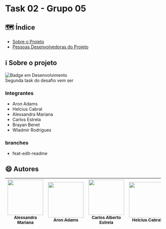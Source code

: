 # Task 02 - Grupo 05


## :world_map: Índice
- [Sobre o Projeto](#information_source-sobre-o-projeto)
- [Pessoas Desenvolvedoras do Projeto](#smile-autores)
## :information_source: Sobre o projeto
![Badge em Desenvolvimento](http://img.shields.io/static/v1?label=STATUS&message=Em%progresso&color=yellow&style=for-the-badge)<br>
Segunda task do desafio vem ser






  ### Integrantes  
 - Aron Adams 
 - Helcius Cabral 
 - Alessandra Mariana 
 - Carlos Estrela 
 - Brayan Benet 
 - Wladmir Rodrigues 
  ### branches
 - feat-edit-readme
## :smile: Autores
| [<img loading="lazy" src="https://avatars.githubusercontent.com/u/86929017?v=4" width=115><br><sub>Alessandra Mariana</sub>](https://github.com/AlessandraMariana) |  [<img loading="lazy" src="https://avatars.githubusercontent.com/u/41453845?v=4" width=115><br><sub>Aron Adams</sub>](https://github.com/AronAdamsRapetto) |  [<img loading="lazy" src="https://avatars.githubusercontent.com/u/69488591?v=4" width=115><br><sub>Carlos Alberto Estrela</sub>](https://github.com/carlosalbertoestrela) | [<img loading="lazy" src="https://avatars.githubusercontent.com/u/114032954?v=4" width=115><br><sub>Helcius Cabral</sub>](https://github.com/Helcius) | [<img loading="lazy" src="https://avatars.githubusercontent.com/u/63371569?v=4" width=115><br><sub>Brayan Benet</sub>]( https://github.com/brayanbenet) | [<img loading="lazy" src="https://avatars.githubusercontent.com/u/102919718?v=4" width=115><br><sub>Wladmir Rodriuges</sub>](https://github.com/getwlad) |
| :---: | :---: | :---: | :---: | :---: | :---: |